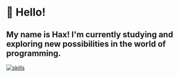 # 👋 Hello!  

My name is **Hax**! I'm currently studying and exploring new possibilities in the world of programming.  
-
[![skills](https://skillicons.dev/icons?i=typescript,javascript,python,html,css,nodejs,expressjs,mongodb)](https://skillicons.dev)
